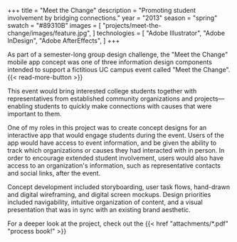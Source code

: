 +++
title = "Meet the Change"
description = "Promoting student involvement by bridging connections."
year = "2013"
season = "spring"
swatch = "#89310B"
images = [
	"projects/meet-the-change/images/feature.jpg",
]
technologies = [
	"Adobe Illustrator",
	"Adobe InDesign",
	"Adobe AfterEffects",
]
+++

As part of a semester-long group design challenge, the "Meet the Change" mobile app concept was one of three information design components intended to support a fictitious UC campus event called "Meet the Change". {{< read-more-button >}}

This event would bring interested college students together with representatives from established community organizations and projects—enabling students to quickly make connections with causes that were important to them.

One of my roles in this project was to create concept designs for an interactive app that would engage students during the event. Users of the app would have access to event information, and be given the ability to track which organizations or causes they had interacted with in person. In order to encourage extended student involvement, users would also have access to an organization's information, such as representative contacts and social links, after the event.

Concept development included storyboarding, user task flows, hand-drawn and digital wireframing, and digital screen mockups. Design priorities included navigability, intuitive organization of content, and a visual presentation that was in sync with an existing brand aesthetic.

For a deeper look at the project, check out the {{< href "attachments/*.pdf" "process book!" >}}